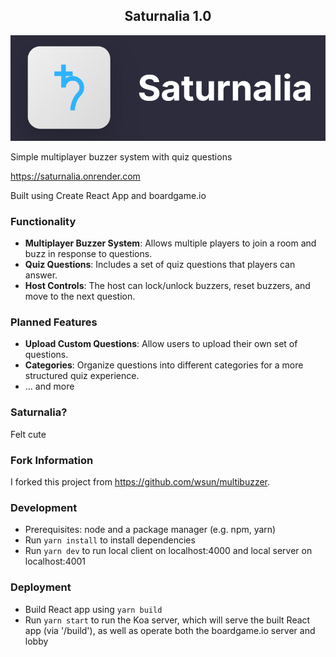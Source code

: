 <h2 align="center">
  Saturnalia 1.0
</h2>

<p align="center">
  <img src="https://github.com/yunuseyvz/saturnalia/blob/main/public/image.png?raw=true" />
</p>

Simple multiplayer buzzer system with quiz questions

https://saturnalia.onrender.com

Built using Create React App and boardgame.io

### Functionality

- **Multiplayer Buzzer System**: Allows multiple players to join a room and buzz in response to questions.
- **Quiz Questions**: Includes a set of quiz questions that players can answer.
- **Host Controls**: The host can lock/unlock buzzers, reset buzzers, and move to the next question.

### Planned Features

- **Upload Custom Questions**: Allow users to upload their own set of questions.
- **Categories**: Organize questions into different categories for a more structured quiz experience.
- ... and more

### Saturnalia?
Felt cute

### Fork Information

I forked this project from https://github.com/wsun/multibuzzer.

### Development

- Prerequisites: node and a package manager (e.g. npm, yarn)
- Run `yarn install` to install dependencies
- Run `yarn dev` to run local client on localhost:4000 and local server on localhost:4001

### Deployment

- Build React app using `yarn build`
- Run `yarn start` to run the Koa server, which will serve the built React app (via '/build'), as well as operate both the boardgame.io server and lobby
